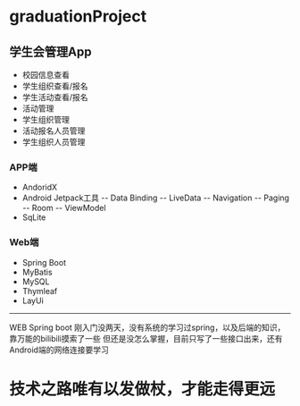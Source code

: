 # graduationProject

## 学生会管理App
- 校园信息查看
- 学生组织查看/报名
- 学生活动查看/报名
- 活动管理
- 学生组织管理
- 活动报名人员管理
- 学生组织人员管理

### APP端 
  - AndoridX
  - Android Jetpack工具
     -- Data Binding
     -- LiveData
     -- Navigation
     -- Paging
     -- Room
     -- ViewModel
  - SqLite

### Web端
  - Spring Boot
  - MyBatis
  - MySQL
  - Thymleaf
  - LayUi
 
----------
WEB Spring boot 刚入门没两天，没有系统的学习过spring，以及后端的知识，靠万能的bilibili摸索了一些
但还是没怎么掌握，目前只写了一些接口出来，还有Android端的网络连接要学习

# 技术之路唯有以发做杖，才能走得更远

      
